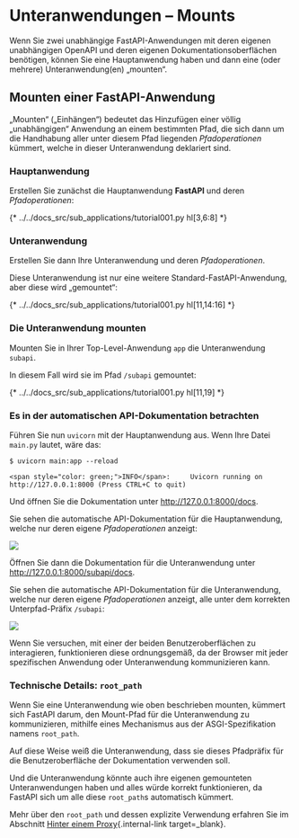 # Unteranwendungen – Mounts

Wenn Sie zwei unabhängige FastAPI-Anwendungen mit deren eigenen unabhängigen OpenAPI und deren eigenen Dokumentationsoberflächen benötigen, können Sie eine Hauptanwendung haben und dann eine (oder mehrere) Unteranwendung(en) „mounten“.

## Mounten einer **FastAPI**-Anwendung

„Mounten“ („Einhängen“) bedeutet das Hinzufügen einer völlig „unabhängigen“ Anwendung an einem bestimmten Pfad, die sich dann um die Handhabung aller unter diesem Pfad liegenden _Pfadoperationen_ kümmert, welche in dieser Unteranwendung deklariert sind.

### Hauptanwendung

Erstellen Sie zunächst die Hauptanwendung **FastAPI** und deren *Pfadoperationen*:

{* ../../docs_src/sub_applications/tutorial001.py hl[3,6:8] *}

### Unteranwendung

Erstellen Sie dann Ihre Unteranwendung und deren *Pfadoperationen*.

Diese Unteranwendung ist nur eine weitere Standard-FastAPI-Anwendung, aber diese wird „gemountet“:

{* ../../docs_src/sub_applications/tutorial001.py hl[11,14:16] *}

### Die Unteranwendung mounten

Mounten Sie in Ihrer Top-Level-Anwendung `app` die Unteranwendung `subapi`.

In diesem Fall wird sie im Pfad `/subapi` gemountet:

{* ../../docs_src/sub_applications/tutorial001.py hl[11,19] *}

### Es in der automatischen API-Dokumentation betrachten

Führen Sie nun `uvicorn` mit der Hauptanwendung aus. Wenn Ihre Datei `main.py` lautet, wäre das:

<div class="termy">

```console
$ uvicorn main:app --reload

<span style="color: green;">INFO</span>:     Uvicorn running on http://127.0.0.1:8000 (Press CTRL+C to quit)
```

</div>

Und öffnen Sie die Dokumentation unter <a href="http://127.0.0.1:8000/docs" class="external-link" target="_blank">http://127.0.0.1:8000/docs</a>.

Sie sehen die automatische API-Dokumentation für die Hauptanwendung, welche nur deren eigene _Pfadoperationen_ anzeigt:

<img src="/img/tutorial/sub-applications/image01.png">

Öffnen Sie dann die Dokumentation für die Unteranwendung unter <a href="http://127.0.0.1:8000/subapi/docs" class="external-link" target="_blank">http://127.0.0.1:8000/subapi/docs</a>.

Sie sehen die automatische API-Dokumentation für die Unteranwendung, welche nur deren eigene _Pfadoperationen_ anzeigt, alle unter dem korrekten Unterpfad-Präfix `/subapi`:

<img src="/img/tutorial/sub-applications/image02.png">

Wenn Sie versuchen, mit einer der beiden Benutzeroberflächen zu interagieren, funktionieren diese ordnungsgemäß, da der Browser mit jeder spezifischen Anwendung oder Unteranwendung kommunizieren kann.

### Technische Details: `root_path`

Wenn Sie eine Unteranwendung wie oben beschrieben mounten, kümmert sich FastAPI darum, den Mount-Pfad für die Unteranwendung zu kommunizieren, mithilfe eines Mechanismus aus der ASGI-Spezifikation namens `root_path`.

Auf diese Weise weiß die Unteranwendung, dass sie dieses Pfadpräfix für die Benutzeroberfläche der Dokumentation verwenden soll.

Und die Unteranwendung könnte auch ihre eigenen gemounteten Unteranwendungen haben und alles würde korrekt funktionieren, da FastAPI sich um alle diese `root_path`s automatisch kümmert.

Mehr über den `root_path` und dessen explizite Verwendung erfahren Sie im Abschnitt [Hinter einem Proxy](behind-a-proxy.md){.internal-link target=_blank}.
